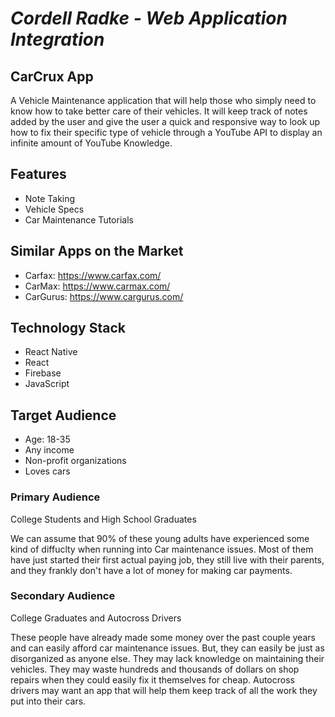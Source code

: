 *Cordell Radke - Web Application Integration*
===
CarCrux App
---

A Vehicle Maintenance application that will help those who simply need to know how to take better care of their vehicles. It will keep track of notes added by the user and give the user a quick and responsive way to look up how to fix their specific type of vehicle through a YouTube API to display an infinite amount of YouTube Knowledge.

##
Features
---

*	Note Taking
*	Vehicle Specs
*	Car Maintenance Tutorials

##
Similar Apps on the Market
---
* Carfax: https://www.carfax.com/
* CarMax: https://www.carmax.com/
* CarGurus: https://www.cargurus.com/
##
Technology Stack
---
*	React Native
*	React
*	Firebase
*	JavaScript

##
Target Audience
---
*	Age: 18-35
*	Any income 
*	Non-profit organizations
*	Loves cars 

### Primary Audience

College Students and High School Graduates

We can assume that 90% of these young adults have experienced some kind of diffuclty when running into Car maintenance issues. Most of them have just started their first actual paying job, they still live with their parents, and they frankly don't have a lot of money for making car payments.

### Secondary Audience

College Graduates and Autocross Drivers

These people have already made some money over the past couple years and can easily afford car maintenance issues. But, they can easily be just as disorganized as anyone else. They may lack knowledge on maintaining their vehicles. They may waste hundreds and thousands of dollars on shop repairs when they could easily fix it themselves for cheap. Autocross drivers may want an app that will help them keep track of all the work they put into their cars.  

